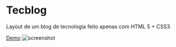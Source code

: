 # Tecblog
Layout de um blog de tecnologia feito apenas com HTML 5 + CSS3


<a href="https://projeto-tecblog.netlify.com/">Demo</a>
![screenshot](https://prnt.sc/mh3wv9)
